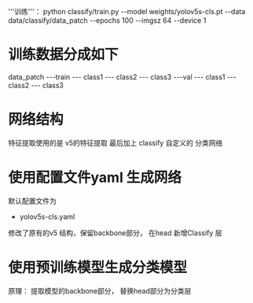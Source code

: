 '''训练'''：
  python classify/train.py --model weights/yolov5s-cls.pt --data data/classify/data_patch --epochs 100 --imgsz 64 --device 1

# 训练数据分成如下
  data_patch
    ---train
        --- class1
        --- class2
        --- class3
    ---val
        --- class1
        --- class2
        --- class3
# 网络结构
特征提取使用的是 v5的特征提取
最后加上 classify 自定义的 分类网络

# 使用配置文件yaml 生成网络
默认配置文件为
- yolov5s-cls.yaml

修改了原有的v5 结构，保留backbone部分， 在head 新增Classify 层

# 使用预训练模型生成分类模型
原理： 提取模型的backbone部分， 替换head部分为分类层
